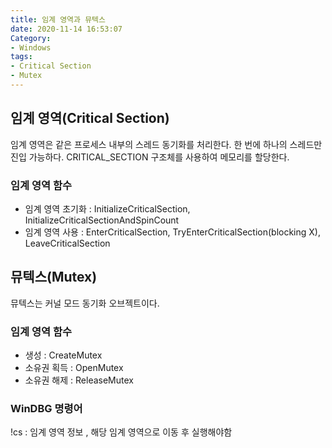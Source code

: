 ```yaml
---
title: 임계 영역과 뮤텍스
date: 2020-11-14 16:53:07
Category:
- Windows
tags:
- Critical Section
- Mutex
---
```

## 임계 영역(Critical Section)

임계 영역은 같은 프로세스 내부의 스레드 동기화를 처리한다. 한 번에 하나의 스레드만 진입 가능하다. CRITICAL_SECTION 구조체를 사용하여 메모리를 할당한다.

### 임계 영역 함수

- 임계 영역 초기화 : InitializeCriticalSection, InitializeCriticalSectionAndSpinCount
- 임계 영역 사용 : EnterCriticalSection, TryEnterCriticalSection(blocking X), LeaveCriticalSection

## 뮤텍스(Mutex)

뮤텍스는 커널 모드 동기화 오브젝트이다.

### 임계 영역 함수

- 생성 : CreateMutex
- 소유권 획득 : OpenMutex
- 소유권 해제 : ReleaseMutex

### WinDBG 명령어
!cs : 임계 영역 정보 , 해당 임계 영역으로 이동 후 실행해야함

